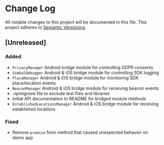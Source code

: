 # Change Log
All notable changes to this project will be documented in this file.
This project adheres to [Semantic Versioning](http://semver.org/).

## [Unreleased]
### Added
- `PrivacyManager` Android bridge module for controlling GDPR consents
- `GimbalDebugger` Android & iOS bridge module for controlling SDK logging
- `PlaceManager` Android & iOS bridge module for monitoring SDK place/location events
- `BeaconManager` Android & iOS bridge module for receiving beacon events
- .npmignore file to exclude test files and libraries
- Initial API documentation to README for bridged module methods
- `EstablishedLocationsManager` Android & iOS bridge module for receiving established locations

### Fixed
- Remove `promise` from method that caused unexpected behavior on demo app
